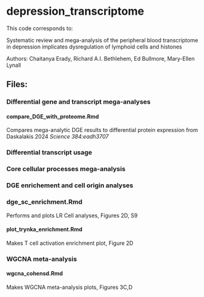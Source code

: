 # depression_transcriptome

This code corresponds to:

Systematic review and mega-analysis of the peripheral blood transcriptome in depression implicates dysregulation of lymphoid cells and histones

Authors: Chaitanya Erady, Richard A.I. Bethlehem, Ed Bullmore, Mary-Ellen Lynall

## Files:

### Differential gene and transcript mega-analyses
#### compare_DGE_with_proteome.Rmd 
Compares mega-analytic DGE results to differential protein expression from Daskalakis 2024 _Science 384:eadh3707_

### Differential transcript usage

### Core cellular processes mega-analysis

### DGE enrichement and cell origin analyses
### dge_sc_enrichment.Rmd
Performs and plots LR Cell analyses, Figures 2D, S9

#### plot_trynka_enrichment.Rmd
Makes T cell activation enrichment plot, Figure 2D

### WGCNA meta-analysis
#### wgcna_cohensd.Rmd
Makes WGCNA meta-analysis plots, Figures 3C,D 
